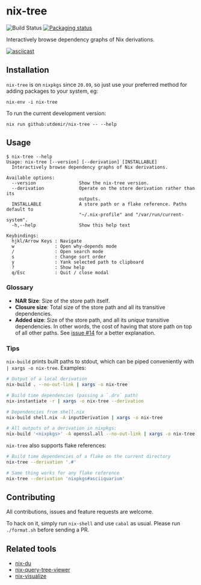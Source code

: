 # nix-tree

![Build Status](https://github.com/utdemir/nix-tree/workflows/nix-build/badge.svg)
[![Packaging status](https://repology.org/badge/vertical-allrepos/haskell:nix-tree.svg)](https://repology.org/project/haskell:nix-tree/versions)

Interactively browse dependency graphs of Nix derivations.

[![asciicast](https://asciinema.org/a/cnilbmPXW51g97hdNJZcM5F6h.svg)](https://asciinema.org/a/cnilbmPXW51g97hdNJZcM5F6h)

## Installation

`nix-tree` is on `nixpkgs` since `20.09`, so just use your preferred method for adding packages to your system, eg:

```
nix-env -i nix-tree
```

To run the current development version:

```
nix run github:utdemir/nix-tree -- --help
```

## Usage

```
$ nix-tree --help
Usage: nix-tree [--version] [--derivation] [INSTALLABLE]
  Interactively browse dependency graphs of Nix derivations.

Available options:
  --version                Show the nix-tree version.
  --derivation             Operate on the store derivation rather than its
                           outputs.
  INSTALLABLE              A store path or a flake reference. Paths default to
                           "~/.nix-profile" and "/var/run/current-system".
  -h,--help                Show this help text

Keybindings:
  hjkl/Arrow Keys : Navigate
  w               : Open why-depends mode
  /               : Open search mode
  s               : Change sort order
  y               : Yank selected path to clipboard
  ?               : Show help
  q/Esc           : Quit / close modal
```

### Glossary

* **NAR Size**: Size of the store path itself.
* **Closure size**: Total size of the store path and all its transitive dependencies.
* **Added size**:  Size of the store path, and all its _unique_ transitive
  dependencies. In other words, the cost of having that store path on top
  of all other paths. See [issue #14] for a better explanation.

[issue #14]: https://github.com/utdemir/nix-tree/issues/14

### Tips

`nix-build` prints built paths to stdout, which can be piped conveniently
with `| xargs -o nix-tree`. Examples:

```bash
# Output of a local derivation
nix-build . --no-out-link | xargs -o nix-tree

# Build time dependencies (passing a `.drv` path)
nix-instantiate -r | xargs -o nix-tree --derivation

# Dependencies from shell.nix
nix-build shell.nix -A inputDerivation | xargs -o nix-tree

# All outputs of a derivation in nixpkgs:
nix-build '<nixpkgs>' -A openssl.all --no-out-link | xargs -o nix-tree
```

`nix-tree` also supports flake references:

```bash
# Build time dependencies of a flake on the current directory
nix-tree --derivation '.#'

# Same thing works for any flake reference
nix-tree --derivation 'nixpkgs#asciiquarium'
```

## Contributing

All contributions, issues and feature requests are welcome.

To hack on it, simply run `nix-shell` and use `cabal` as usual. Please run `./format.sh` before sending a PR.

## Related tools

* [nix-du](https://github.com/symphorien/nix-du)
* [nix-query-tree-viewer](https://github.com/cdepillabout/nix-query-tree-viewer)
* [nix-visualize](https://github.com/craigmbooth/nix-visualize)
